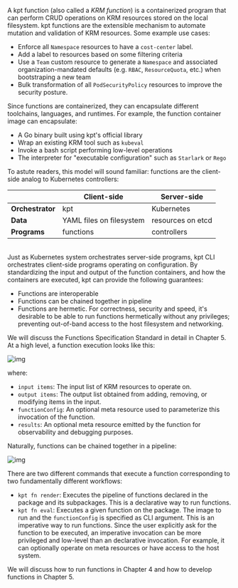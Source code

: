 A kpt function (also called a _KRM function_) is a containerized program that can perform CRUD
operations on KRM resources stored on the local filesystem. kpt functions are the extensible
mechanism to automate mutation and validation of KRM resources. Some example use cases:

- Enforce all `Namespace` resources to have a `cost-center` label.
- Add a label to resources based on some filtering criteria
- Use a `Team` custom resource to generate a `Namespace` and associated organization-mandated
  defaults (e.g. `RBAC`, `ResourceQuota`, etc.) when bootstraping a new team
- Bulk transformation of all `PodSecurityPolicy` resources to improve the security posture.

Since functions are containerized, they can encapsulate different toolchains, languages, and
runtimes. For example, the function container image can encapsulate:

- A Go binary built using kpt's official library
- Wrap an existing KRM tool such as `kubeval`
- Invoke a bash script performing low-level operations
- The interpreter for "executable configuration" such as `Starlark` or `Rego`

To astute readers, this model will sound familiar: functions are the client-side analog to
Kubernetes controllers: </br>

|                  | Client-side              | Server-side       |
| ---------------- | ------------------------ | ----------------- |
| **Orchestrator** | kpt                      | Kubernetes        |
| **Data**         | YAML files on filesystem | resources on etcd |
| **Programs**     | functions                | controllers       |

</br> Just as Kubernetes system orchestrates server-side programs, kpt CLI orchestrates client-side
programs operating on configuration. By standardizing the input and output of the function
containers, and how the containers are executed, kpt can provide the following guarantees:

- Functions are interoperable
- Functions can be chained together in pipeline
- Functions are hermetic. For correctness, security and speed, it's desirable to be able to run
  functions hermetically without any privileges; preventing out-of-band access to the host
  filesystem and networking.

We will discuss the Functions Specification Standard in detail in Chapter 5. At a high level, a
function execution looks like this:

![img](/static/images/func.svg)

where:

- `input items`: The input list of KRM resources to operate on.
- `output items`: The output list obtained from adding, removing, or modifying items in the input.
- `functionConfig`: An optional meta resource used to parameterize this invocation of the function.
- `results`: An optional meta resource emitted by the function for observability and debugging
  purposes.

Naturally, functions can be chained together in a pipeline:

![img](/static/images/pipeline.svg)

There are two different commands that execute a function corresponding to two fundamentally
different workflows:

- `kpt fn render`: Executes the pipeline of functions declared in the package and its subpackages.
  This is a declarative way to run functions.
- `kpt fn eval`: Executes a given function on the package. The image to run and the `functionConfig`
  is specified as CLI argument. This is an imperative way to run functions. Since the user
  explicitly ask for the function to be executed, an imperative invocation can be more privileged
  and low-level than an declarative invocation. For example, it can optionally operate on meta
  resources or have access to the host system.

We will discuss how to run functions in Chapter 4 and how to develop functions in Chapter 5.
